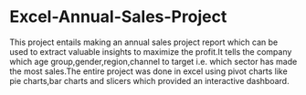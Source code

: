 # Excel-Annual-Sales-Project
This project entails making an annual sales project report which can be used to extract valuable insights to maximize the profit.It  tells the company which age group,gender,region,channel to target i.e. which sector has made the most sales.The entire project was done in excel using pivot charts like pie charts,bar charts and slicers which provided an interactive dashboard.
